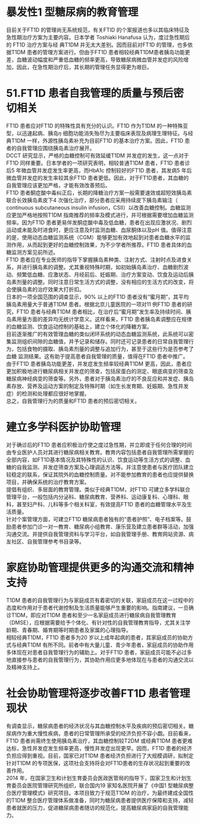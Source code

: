 # 暴发性1 型糖尿病的教育管理  
目前关于FT1D 的管理尚无系统规范，有关FTID 的个案报道也多以其临床特征及急性期治疗方案为主要内容。日本学者 Toshiaki Hanafusa  认为，度过急性期后的 FT1D  治疗方案与经 典T1DM 并无太大差别。因而目前对FT1D 的管理，也多依据T1DM 患者的管理方案进行。但由于FT1D 患者相较经典T1DM患者胰岛功能更差，血糖波动幅度和严重低血糖的频率更高，导致糖尿病微血管并发症的风险增加，因此，在急性期治疗后，其长期的管理任务显得更为艰巨。  
# 51.FT1D 患者自我管理的质量与预后密切相关  
FT1D 患者应对FT1D 的特殊性具有充分的认识。FT1D 作为T1DM 的一种特殊亚型，以迅速起病、胰岛$\eta$ 细胞功能消失殆尽为主要临床表现及病理生理特征。与经典T1DM 一样，外源性胰岛素补充为目前FT1D 的基本治疗方案。因此，FT1D 患者的自我管理应围绕胰岛素治疗展开。  
DCCT 研究显示，严格的血糖控制可有效延缓T1DM 并发症的发生，这一点对于FT1D 同样重要。日本学者的一项研究表明，相较普通T1DM 患者，FT1D 患者诊后5 年微血管并发症发生率更高，而HbA1c 控制较好的FT1D 患者，其发病5 年后微血管并发症的发生率较其余FT1D 患者更低。因此，对于FT1D患者，其血糖的自我管理应该更加严格，才能有效改善预后。  
FT1D 患者酮症酸中毒纠正后，长期的降糖治疗方案一般需要速效或超短效胰岛素联合长效胰岛素皮下4 次强化治疗，部分患者应采用持续皮下胰岛素输注（ continuous subcutaneous insulin  infusion，CSII）以改善血糖控制。血糖监测应更加严格地按照T1DM 指南推荐的频率及模式进行，并可根据需要增加血糖监测频率。因为FT1D 患者更易伴发酮症酸中毒及低血糖，患者在出现应激状况、剧烈运动或未能及时进食时，更应注意及时监测血糖、血尿酮体以及pH 值。值得注意的是，使用动态血糖监测系统（CGM）能够更加有效地起到对患者血糖水平的监测作用，从而起到更好的血糖控制效果，为不少学者所推荐。FT1D 患者具体的血糖监测方案见前所述。  
FT1D 患者应在专业医师的指导下掌握胰岛素种类、注射方式、注射时点及进食关系，并进行胰岛素的调整。尤其重视特殊时期，如初始胰岛素治疗、血糖剧烈波动、频繁低血糖、应激状态、月经前后、妊娠期、治疗方案变动、饮食及运动后胰岛素剂量的调整。同时注意日常生活方式的调整，没有相应的生活方式的改变，将会使胰岛素的治疗效果大打折扣。  
日本的一项全国范围的调查显示，$90\%$ 以上的FT1D 患者没有“蜜月期”，其平均胰岛素用量大于普通T1DM 患者。根据北京儿童医院的一项对11 例FT1D 患者的研究，FT1D 患者与经典T1DM 患者相比，在治疗后“蜜月期”发生率及持续时间、胰岛素用量方面的差异均无统计学意义。这样看来，FT1D 患者胰岛素调整应在规律的血糖监测、饮食运动控制的基础上，建立个体化的降糖方案。  
目前逐渐推广的有效管理血糖的类似闭环系统的动态血糖监测系统，此系统可以密集监测组织间隙的血糖值，并予记录和储存。同时还可记录患者的日常自我管理行为，包括食物的摄取、胰岛素剂量的调整与追加行为，甚至于这些行为是否参考了血糖 监测结果。这有助于提高患者自我管理的质量，值得在FT1D 患者中推广。  
由于FT1D 患者胰岛功能更差，并发症发生频率较经典T1DM 更高，因此，患者应更加积极地进行糖尿病相关并发症的筛查，包括尿蛋白的测定、眼底病变的筛查及糖尿病神经病变的筛查等。另外，患者对于胰岛素治疗的不良反应和并发症、胰岛素存放、营养及运动方案的制定及特殊时期（如生长发育期、妊娠期、急性并发症）的检测和处理都应很好地掌握。  
总之，自我管理行为的质量和FT1D 患者的预后密切相关。  
#  建立多学科医护协助管理  
对于确诊后的FT1D 患者应积极治疗使之度过急性期，并立即或于任何合理的时间由专业医护人员对其进行糖尿病相关教育。教育内容包括患者自我管理所需掌握的全部内容，如FT1D基本情况及其特殊性的认识、饮食运动等生活方式的调整、血糖的自我监测、并发症筛查方案及心理调适方法等。并注意使患者与医疗团队建立较稳定的联系，保证其院外的血糖控制质量。对不能参加教育的患者也应提供替换项目，并确保系统的治疗教育方案。  
提倡有组织、多层面的教育管理。类似于经典T1DM，对FT1D 可建立多学科联合管理平台，一般包括内分泌科、糖尿病教育、营养科、运动康复科、心理科、眼科，甚至妇产科、儿科等多个相关科室，有效提高FT1D 患者的血糖管理水平及生活质量。  
针对个案管理方面，可建立FT1D 糖尿病患者独有的“患者护照”、电子档案等。鼓励患者参加门诊一对一教育、糖尿病小组教育、康乐营及建立患者群等活动，加强沟通交流。并提供自我管理资料与学习平台，如自我管理手册、教育网站资源、病友社区、自我管理参考书目录等。  
#  家庭协助管理提供更多的沟通交流和精神支持  
T1DM 患者的自我管理行为与家庭成员有着密切的关联，家庭成员在这一过程中的态度和作用对于患者代谢控制及生活质量能够产生重要的影响。指南建议，一旦确诊T1DM，即应对T1DM 患者和至少一名家庭成员进行糖尿病自我管理教育（DMSE），应根据需要给予个体化、有针对性的自我管理教育指导，尤其关注学龄期、青春期、婚育期等时期患者及家属的心理指导。  
相较经典T1DM，FT1D 患者多为20 岁以上成年起病的患者，其家庭成员的协助方式与经典T1DM 有所不同。前者中有大量儿童、青少年患者，家庭成员的协助作用多体现在对患者自我管理行为的辅助上。对于FT1D 患者，家庭成员可能不必过多地直接参与患者的自我管理行为，其协助作用应更多地体现在与患者的沟通交流以及精神支持上。  
#  社会协助管理将逐步改善FT1D 患者管理现状  
有调查显示，糖尿病患者的经济状况与其血糖控制水平及疾病的预后密切相关。糖尿病作为重大慢性疾病，患者的日常管理所承受的经济负担不容小觑。目前看来，FT1D 患者尚需终生使用胰岛素治疗，其血糖控制较T2DM 或经典T1DM 患者更难达标，急性并发症发生频率更高，慢性并发症出现更早。因而，FT1D 患者的经济负担应得到重视。目前，国家已对T1DM 患者经济负担进行了大规模调研，拟制定针对T1DM 的专项医保，这项社会支持将会对FT1D患者的生存状况起到重要的改善作用。  
2014 年，在国家卫生和计划生育委员会医政医管局的指导下，国家卫生和计划生育委员会医院管理研究所组织，联合国内19 家知名医院开展了《中国1 型糖尿病整合医疗管理模式》研究项目。本项目致力于规范T1DM 的治疗，为最终建成全国性的T1DM 整合医疗管理体系做准备，同时为糖尿病患者提供医疗保障和支持，减轻患者就医的压力，促进糖尿病患者随访的规范化，提高糖尿病家庭的自我管理能力。  
